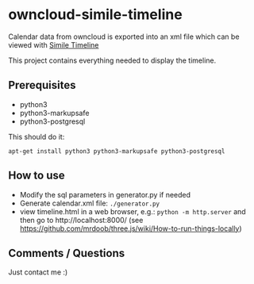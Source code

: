 owncloud-simile-timeline
========================

Calendar data from owncloud is exported into an xml file which can be viewed with [Simile Timeline](http://www.simile-widgets.org/timeline/)

This project contains everything needed to display the timeline.

Prerequisites
-------------

* python3
* python3-markupsafe
* python3-postgresql

This should do it:

  `apt-get install python3 python3-markupsafe python3-postgresql`


How to use
----------

* Modify the sql parameters in generator.py if needed
* Generate calendar.xml file: `./generator.py`
* view timeline.html in a web browser, e.g.: `python -m http.server` and then go to http://localhost:8000/
  (see https://github.com/mrdoob/three.js/wiki/How-to-run-things-locally)


Comments / Questions
--------------------

Just contact me :)
